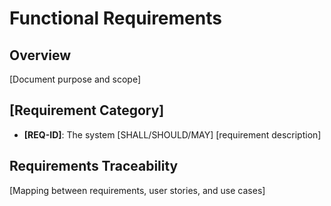 # Functional Requirements

## Overview
[Document purpose and scope]

## [Requirement Category]
- **[REQ-ID]**: The system [SHALL/SHOULD/MAY] [requirement description]

## Requirements Traceability
[Mapping between requirements, user stories, and use cases]